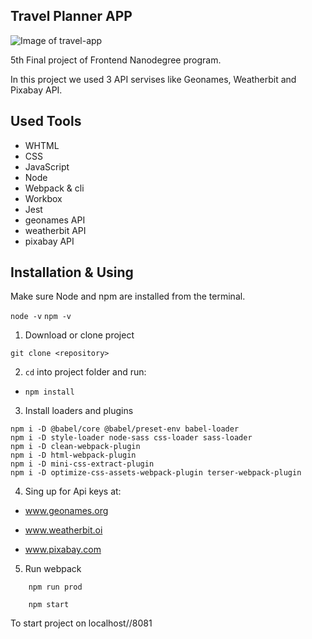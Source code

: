 ## Travel Planner APP

![Image of travel-app](https://udacity-reviews-uploads.s3.us-west-2.amazonaws.com/_attachments/55102/1630789341/Screenshot_2021-09-05_at_2.03.28_AM.png)

5th Final project of Frontend Nanodegree program.

 In this project we used 3 API servises like Geonames, Weatherbit and Pixabay API.
## Used Tools

- WHTML
- CSS
- JavaScript
- Node
- Webpack & cli
- Workbox
- Jest
- geonames API
- weatherbit API
- pixabay API

## Installation & Using 

Make sure Node and npm are installed from the terminal.

`node -v`
`npm -v`

1. Download or clone project

`git clone <repository>` 

2. `cd` into project folder and run:
- ```npm install```
3. Install loaders and plugins

```
npm i -D @babel/core @babel/preset-env babel-loader
npm i -D style-loader node-sass css-loader sass-loader
npm i -D clean-webpack-plugin
npm i -D html-webpack-plugin
npm i -D mini-css-extract-plugin
npm i -D optimize-css-assets-webpack-plugin terser-webpack-plugin

```

4. Sing up for Api keys at:

- www.geonames.org

- www.weatherbit.oi

- www.pixabay.com
  

5. Run webpack 

```
    npm run prod
```
```
    npm start
```
  
   To start project on localhost//8081



